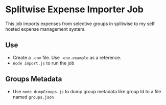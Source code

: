 # Splitwise Expense Importer Job

This job imports expenses from selective groups in splitwise to my self hosted expense management system.

## Use

- Create a `.env` file. Use `.env.example` as a reference.
- `node import.js` to run the job

## Groups Metadata

- Use `node dumpGroups.js` to dump group metadata like group Id to a file named `groups.json`